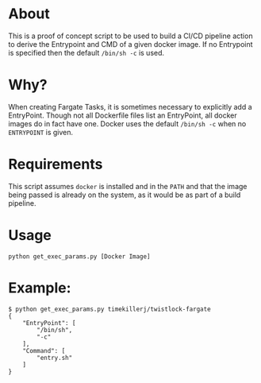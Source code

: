 # About
This is a proof of concept script to be used to build a CI/CD pipeline action to derive the Entrypoint and CMD of a given docker image. If no Entrypoint is specified then the default `/bin/sh -c` is used.

# Why?
When creating Fargate Tasks, it is sometimes necessary to explicitly add a EntryPoint. Though not all Dockerfile files list an EntryPoint, all docker images do in fact have one. Docker uses the default `/bin/sh -c` when no `ENTRYPOINT` is given.

# Requirements
This script assumes `docker` is installed and in the `PATH` and that the image being passed is already on the system, as it would be as part of a build pipeline.

# Usage
`python get_exec_params.py [Docker Image]`

# Example:
```
$ python get_exec_params.py timekillerj/twistlock-fargate
{
    "EntryPoint": [
        "/bin/sh",
        "-c"
    ],
    "Command": [
        "entry.sh"
    ]
}
```